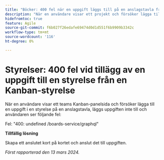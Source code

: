 ```yaml
---
title: "Böcker: 400 fel när en uppgift läggs till på en anslagstavla från en gruppsida"
description: "När en användare visar ett projekt och försöker lägga till en uppgift i en styrelse läggs uppgiften inte till och användaren ser ett fel. Det finns en lösning."
hidefromtoc: true
feature: Agile
source-git-commit: f6b027f26edafe69474d0d1d551f6b9909b3342c
workflow-type: tm+mt
source-wordcount: '116'
ht-degree: 0%

---
```



# Styrelser: 400 fel vid tillägg av en uppgift till en styrelse från en Kanban-styrelse

När en användare visar ett teams Kanban-panelsida och försöker lägga till en uppgift i en styrelse på en anslagstavla, läggs uppgiften inte till och användaren ser följande fel:

Fel: &quot;400: undefined /boards-service/graphql&quot;

**Tillfällig lösning**

Skapa ett anslutet kort på kortet och anslut det till uppgiften.

_Först rapporterad den 13 mars 2024._

